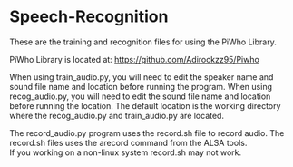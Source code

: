 # Speech-Recognition

These are the training and recognition files for using the PiWho Library.

PiWho Library is located at:  https://github.com/Adirockzz95/Piwho

When using train_audio.py, you will need to edit the speaker name and sound file name and  location before running the program.
When using recog_audio.py, you will need to edit the sound file name and  location before running the location.
The default location is the working directory where the recog_audio.py and train_audio.py are located.

The record_audio.py program uses the record.sh file to record audio.  The record.sh files uses the arecord command from the ALSA tools.  
If you working on a non-linux system record.sh may not work.
